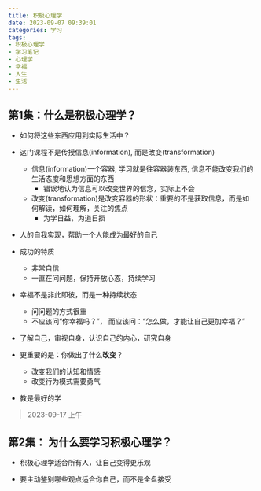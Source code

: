 ```yaml
---
title: 积极心理学
date: 2023-09-07 09:39:01
categories: 学习
tags:
- 积极心理学
- 学习笔记
- 心理学
- 幸福
- 人生
- 生活
---
```



## 第1集：什么是积极心理学？

- 如何将这些东西应用到实际生活中？
- 这门课程不是传授信息(information), 而是改变(transformation)
  - 信息(information)一个容器, 学习就是往容器装东西, 信息不能改变我们的生活态度和思想方面的东西
    - 错误地认为信息可以改变世界的信念，实际上不会
  - 改变(transformation)是改变容器的形状：重要的不是获取信息，而是如何解读，如何理解，关注的焦点
    - 为学日益，为道日损
- 人的自我实现，帮助一个人能成为最好的自己

- 成功的特质
  - 非常自信
  - 一直在问问题，保持开放心态，持续学习

- 幸福不是非此即彼，而是一种持续状态
  - 问问题的方式很重
  - 不应该问“你幸福吗？”， 而应该问：“怎么做，才能让自己更加幸福？”

- 了解自己，审视自身，认识自己的内心，研究自身

- 更重要的是：你做出了什么**改变**？
  - 改变我们的认知和情感
  - 改变行为模式需要勇气

- 教是最好的学

> 2023-09-17 上午

## 第2集： 为什么要学习积极心理学？


- 积极心理学适合所有人，让自己变得更乐观

- 要主动鉴别哪些观点适合你自己，而不是全盘接受









